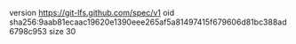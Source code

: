 version https://git-lfs.github.com/spec/v1
oid sha256:9aab81ecaac19620e1390eee265af5a81497415f679606d81bc388ad6798c953
size 30
